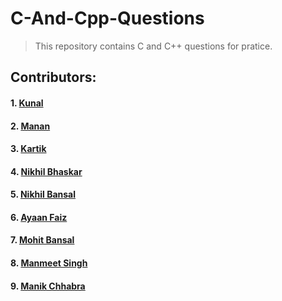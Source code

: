 # C-And-Cpp-Questions
> This repository contains C and C++ questions for pratice.

## Contributors:
#### 1. <a href="https://github.com/kunal121">Kunal</a>
#### 2. <a href="https://github.com/manangarg899">Manan</a>
#### 3. <a href="https://github.com/kartikgandhi">Kartik</a>
#### 4. <a href="https://github.com/nikhil16-bhaskar">Nikhil Bhaskar</a>
#### 5. <a href="https://github.com/nikhilbansal97">Nikhil Bansal</a>
#### 6. <a href="https://github.com/ayaanfaiz">Ayaan Faiz</a>
#### 7. <a href="https://github.com/mohit472">Mohit Bansal</a>
#### 8. <a href="https://github.com/manmeet-22">Manmeet Singh</a>
#### 9. <a href="https://github.com/manikchhabra1275">Manik Chhabra</a>


